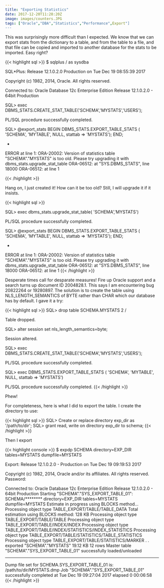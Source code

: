 ```yaml
---
title: "Exporting Statistics"
date: 2017-12-20T11:28:20Z
image: images/counters.JPG
tags: ["Oracle","DBA","Statistics","Performance",Export"]
---
```


This was surprisingly more difficult than I expected. We know that we can export stats
from the dictionary to a table, and from the table to a file, and that file can be copied
and imported to another database for the stats to be imported. Easy right?

{{< highlight sql >}}
$ sqlplus / as sysdba

SQL*Plus: Release 12.1.0.2.0 Production on Tue Dec 19 08:55:39 2017

Copyright (c) 1982, 2014, Oracle.  All rights reserved.


Connected to:
Oracle Database 12c Enterprise Edition Release 12.1.0.2.0 - 64bit Production

SQL> exec DBMS_STATS.CREATE_STAT_TABLE('SCHEMA','MYSTATS','USERS');

PL/SQL procedure successfully completed.

SQL> @export_stats
BEGIN DBMS_STATS.EXPORT_TABLE_STATS ( 'SCHEMA', 'MYTABLE', NULL, stattab => 'MYSTATS'); END;

*
ERROR at line 1:
ORA-20002: Version of statistics table "SCHEMA"."MYSTATS" is too old.  Please
try upgrading it with dbms_stats.upgrade_stat_table
ORA-06512: at "SYS.DBMS_STATS", line 18000
ORA-06512: at line 1

{{< /highlight >}}

Hang on, I just created it! How can it be too old? Still, I will upgrade it if it insists.

{{< highlight sql >}}

SQL> exec dbms_stats.upgrade_stat_table( 'SCHEMA','MYSTATS')

PL/SQL procedure successfully completed.

SQL> @export_stats
BEGIN DBMS_STATS.EXPORT_TABLE_STATS ( 'SCHEMA', 'MYTABLE', NULL, stattab => 'MYSTATS'); END;

*
ERROR at line 1:
ORA-20002: Version of statistics table "SCHEMA"."MYSTATS" is too old.  Please
try upgrading it with dbms_stats.upgrade_stat_table
ORA-06512: at "SYS.DBMS_STATS", line 18000
ORA-06512: at line 1
{{< /highlight >}}

Desperate times call for desparate measures! Fire up Oracle support and a search turns up
document ID 2004828.1. This says I am encountering bug 20822264 or 19280897. The solution
is to create the table using NLS_LENGTH_SEMANTICS of BYTE rather than CHAR which our
database has by default. I gave it a try:

{{< highlight sql >}}
SQL> drop table SCHEMA.MYSTATS
  2  /

Table dropped.

SQL> alter session set nls_length_semantics=byte;

Session altered.

SQL> exec DBMS_STATS.CREATE_STAT_TABLE('SCHEMA','MYSTATS','USERS');

PL/SQL procedure successfully completed.

SQL> exec DBMS_STATS.EXPORT_TABLE_STATS ( 'SCHEMA', 'MYTABLE', NULL, stattab => 'MYSTATS')

PL/SQL procedure successfully completed.
{{< /highlight >}}

Phew!

For completeness, here is what I did to export the table. I create the directory to use:

{{< highlight sql >}}
SQL> Create or replace directory exp_dir as '/path/to/dir';
SQL> grant read, write on directory exp_dir to schema;
{{< /highlight >}}

Then I export

{{< highlight console >}}
$ expdp SCHEMA directory=EXP_DIR tables=MYSTATS dumpfile=MYSTATS 

Export: Release 12.1.0.2.0 - Production on Tue Dec 19 09:19:53 2017

Copyright (c) 1982, 2014, Oracle and/or its affiliates.  All rights reserved.
Password: 

Connected to: Oracle Database 12c Enterprise Edition Release 12.1.0.2.0 - 64bit Production
Starting "SCHEMA"."SYS_EXPORT_TABLE_01":  SCHEMA/******** directory=EXP_DIR tables=MYSTATS dumpfile=MYSTATS 
Estimate in progress using BLOCKS method...
Processing object type TABLE_EXPORT/TABLE/TABLE_DATA
Total estimation using BLOCKS method: 128 KB
Processing object type TABLE_EXPORT/TABLE/TABLE
Processing object type TABLE_EXPORT/TABLE/INDEX/INDEX
Processing object type TABLE_EXPORT/TABLE/INDEX/STATISTICS/INDEX_STATISTICS
Processing object type TABLE_EXPORT/TABLE/STATISTICS/TABLE_STATISTICS
Processing object type TABLE_EXPORT/TABLE/STATISTICS/MARKER
. . exported "SCHEMA"."MYSTATS"                         19.12 KB      12 rows
Master table "SCHEMA"."SYS_EXPORT_TABLE_01" successfully loaded/unloaded
******************************************************************************
Dump file set for SCHEMA.SYS_EXPORT_TABLE_01 is:
  /path/to/dir/MYSTATS.dmp
Job "SCHEMA"."SYS_EXPORT_TABLE_01" successfully completed at Tue Dec 19 09:27:04 2017 elapsed 0 00:06:58
{{< /highlight >}}
